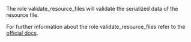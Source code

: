 The role validate_resource_files
will validate the serialized data of the resource file.

For further information about the role validate_resource_files refer to the
[official docs](https://os-migrate.github.io/os-migrate/roles/role-validate_resource_files.html).


